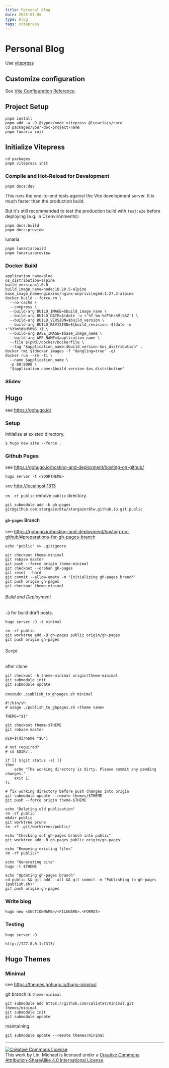```yaml
---
title: Personal Blog
date: 2025-01-08
type: blog
tags: vitepress
---
```


# Personal Blog

Use [vitepress](https://vitepress.dev/)

## Customize configuration

See [Vite Configuration Reference](https://vitejs.dev/config/).

## Project Setup

```shell
pnpm install
pnpm add -w -D @types/node vitepress @lunariajs/core
cd packages/your-doc-project-name
pnpm lunaria init
```

## Initialize Vitepress

```shell
cd packages
pnpm vitepress init
```

### Compile and Hot-Reload for Development

```shell
pnpm docs:dev
```

This runs the end-to-end tests against the Vite development server.
It is much faster than the production build.

But it's still recommended to test the production build with `test:e2e` before deploying (e.g. in CI environments):

```shell
pnpm docs:build
pnpm docs:preview
```

lunaria

```shell
pnpm lunaria:build
pnpm lunaria:preview
```

### Docker Build

```shell
application_name=blog
os_distribution=alpine
build_version=1.0.0
build_image_name=node:18.20.5-alpine
base_image_name=nginxinc/nginx-unprivileged:1.27.3-alpine
docker build --force-rm \
  --no-cache \
  --compress \
  --build-arg BUILD_IMAGE=$build_image_name \
  --build-arg BUILD_DATE=$(date -u +'%Y-%m-%dT%H:%M:%SZ') \
  --build-arg BUILD_VERSION=$build_version \
  --build-arg BUILD_REVISION=${build_revision:-$(date -u +'%Y%m%d%H%M%S')} \
  --build-arg BASE_IMAGE=$base_image_name \
  --build-arg APP_NAME=$application_name \
  --file $(pwd)/docker/Dockerfile \
  --tag "$application_name:$build_version-$os_distribution" .
docker rmi $(docker images -f "dangling=true" -q)
docker run --rm -ti \
  --name $application_name \
  -p 80:8080 \
  "$application_name:$build_version-$os_distribution"
```

### Slidev

## Hugo

see <https://gohugo.io/>

### Setup

Initialize at existed directory.

```shell
$ hugo new site --force .
```

### Github Pages

see <https://gohugo.io/hosting-and-deployment/hosting-on-github/>

```shell
hugo server -t <YOURTHEME>
```

see <http://localhost:1313>

`rm -rf public` remove `public` directory.

```shell
git submodule add -b gh-pages git@github.com:stargazer8tw/stargazer8tw.github.io.git public
```

#### `gh-pages` Branch

see <https://gohugo.io/hosting-and-deployment/hosting-on-github/#preparations-for-gh-pages-branch>

```shell
echo "public" >> .gitignore
```

```shell
git checkout theme-minimal
git rebase master
git push --force origin theme-minimal
git checkout --orphan gh-pages
git reset --hard
git commit --allow-empty -m "Initializing gh-pages branch"
git push origin gh-pages
git checkout theme-minimal
```

###### Build and Deployment

`-D` for build draft posts.

`hugo server -D -t minimal`

```shell
rm -rf public
git worktree add -B gh-pages public origin/gh-pages
git push origin gh-pages
```

###### Script

after clone

```shell
git checkout -b theme-minimal origin/theme-minimal
git submodule init
git submodule update
```
 execute `./publish_to_ghpages.sh minimal`

```shell
#!/bin/sh
# usage ./publish_to_ghpages.sh <theme name>

THEME="$1"

git checkout theme-$THEME
git rebase master

DIR=$(dirname "$0")

# not required?
# cd $DIR/..

if [[ $(git status -s) ]]
then
    echo "The working directory is dirty. Please commit any pending changes."
    exit 1;
fi

# fix working directory before push changes into origin
git submodule update --remote themes/$THEME
git push --force origin theme-$THEME

echo "Deleting old publication"
rm -rf public
mkdir public
git worktree prune
rm -rf .git/worktrees/public/

echo "Checking out gh-pages branch into public"
git worktree add -B gh-pages public origin/gh-pages

echo "Removing existing files"
rm -rf public/*

echo "Generating site"
hugo -t $THEME

echo "Updating gh-pages branch"
cd public && git add --all && git commit -m "Publishing to gh-pages (publish.sh)"
git push origin gh-pages
```

### Write blog

```shell
hugo new <SECTIONNAME>/<FILENAME>.<FORMAT>
```

### Testing

`hugo server -D`

`http://127.0.0.1:1313/`

## Hugo Themes

### Minimal

see <https://themes.gohugo.io/hugo-minimal>

git branch is `theme-minimal`

```shell
git submodule add https://github.com/calintat/minimal.git themes/minimal
git submodule init
git submodule update
```

maintaining

```shell
git submodule update --remote themes/minimal
```

---

<a rel="license" href="http://creativecommons.org/licenses/by-sa/4.0/"><img alt="Creative Commons License" style="border-width:0" src="https://i.creativecommons.org/l/by-sa/4.0/88x31.png" /></a><br />This work by <span xmlns:cc="http://creativecommons.org/ns#" property="cc:attributionName">Lin, Michael</span> is licensed under a <a rel="license" href="http://creativecommons.org/licenses/by-sa/4.0/">Creative Commons Attribution-ShareAlike 4.0 International License</a>.
